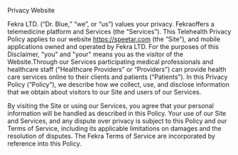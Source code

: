 Privacy Website 

Fekra LTD. (“Dr. Blue,” “we”, or “us”) values your privacy. Fekraoffers a telemedicine
platform and Services (the “Services”). This Telehealth Privacy Policy applies to our website
https://speetar.com (the “Site”), and mobile applications owned and operated by Fekra LTD.
For the purposes of this Disclaimer, "you" and "your" means you as the visitor of the
Website.Through our Services participating medical professionals and healthcare staff
(“Healthcare Providers” or “Providers”) can provide health care services online to their clients
and patients (“Patients”). In this Privacy Policy (“Policy”), we describe how we collect, use,
and disclose information that we obtain about visitors to our Site and users of our Services.

By visiting the Site or using our Services, you agree that your personal information will be
handled as described in this Policy. Your use of our Site and Services, and any dispute over
privacy is subject to this Policy and our Terms of Service, including its applicable limitations
on damages and the resolution of disputes. The Fekra Terms of Service are incorporated by
reference into this Policy.
